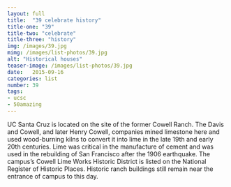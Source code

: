 ```yaml
---
layout: full
title:  "39 celebrate history"
title-one: "39"
title-two: "celebrate"
title-three: "history"
img: /images/39.jpg
mimg: /images/list-photos/39.jpg
alt: "Historical houses"
teaser-image: /images/list-photos/39.jpg
date:   2015-09-16
categories: list
number: 39
tags:
- ucsc
- 50amazing
---
```

UC Santa Cruz is located on the site of the former Cowell Ranch. The Davis and Cowell, and later Henry Cowell, companies mined limestone here and used wood-burning kilns to convert it into lime in the late 19th and early 20th centuries. Lime was critical in the manufacture of cement and was used in the rebuilding of San Francisco after the 1906 earthquake. The campus’s Cowell Lime Works Historic District is listed on the National Register of Historic Places. Historic ranch buildings still remain near the entrance of campus to this day. 

